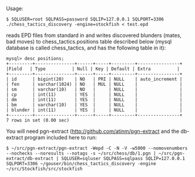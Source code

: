 Usage:
```
$ SQLUSER=root SQLPASS=password SQLIP=127.0.0.1 SQLPORT=3306 ./chess_tactics_discovery -engine=stockfish < test.epd
```

reads EPD files from standard in and writes discovered blunders (mates, bad moves) to chess_tactics.positions table
described below (mysql database is called chess_tactics, and has the following table in it):
```
mysql> desc positions;
+---------+---------------+------+-----+---------+----------------+
|Field   | Type          | Null | Key | Default | Extra          |
+---------+---------------+------+-----+---------+----------------+
| id      | bigint(20)    | NO   | PRI | NULL    | auto_increment |
| fen     | varchar(1024) | NO   | MUL | NULL    |                |
| sm      | varchar(10)   | NO   |     | NULL    |                |
| cp      | int(11)       | YES  |     | NULL    |                |
| dm      | int(11)       | YES  |     | NULL    |                |
| bm      | varchar(10)   | YES  |     | NULL    |                |
| blunder | int(11)       | YES  |     | NULL    |                |
+---------+---------------+------+-----+---------+----------------+
7 rows in set (0.00 sec)
```
You will need pgn-extract (http://github.com/atinm/pgn-extract and the db-extract program included here to run:
```
$ ~/src/pgn-extract/pgn-extract -Wepd -C -N -V -w5000 --nomovenumbers --nochecks --noresults --notags -s ~/src/chess/db/1.pgn | ~/src/pgn-extract/db-extract | SQLUSER=sqluser SQLPASS=sqlpass SQLIP=127.0.0.1 SQLPORT=3306 ~/gouser/bin/chess_tactics_discovery -engine ~/src/Stockfish/src/stockfish
```

